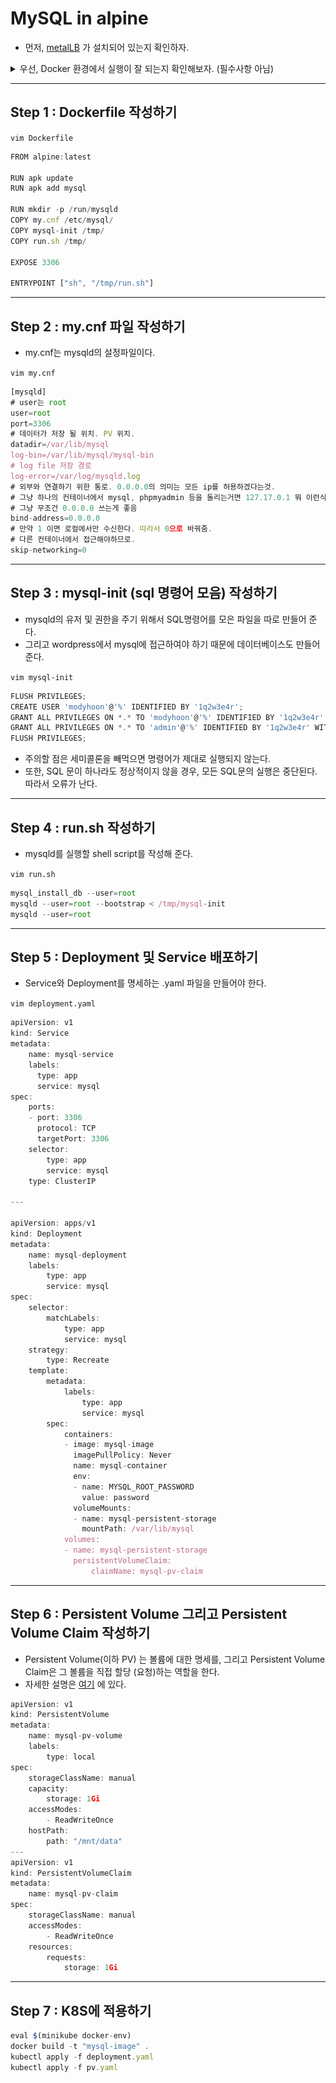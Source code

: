 # MySQL in alpine

- 먼저, [metalLB](https://www.notion.so/MetalLB-6d06bb696fa540cbbe67678fb960063c) 가 설치되어 있는지 확인하자.
<details>
    <summary>우선, Docker 환경에서 실행이 잘 되는지 확인해보자. (필수사항 아님)</summary>
- 먼저, Dockerfile을 작성해준다.

`vim Dockerfile`

```jsx
FROM alpine:latest

RUN apk update
RUN apk add mysql

# p 옵션은 중간에 폴더가 없을 때 자동으로 생성
# mysqld 폴더를 만들어 준다. ?역할은 잘 모름?
RUN mkdir -p /run/mysqld
# mysqld를 실행할 환경을 구성해준다.
COPY my.cnf /etc/mysql/
# mysql를 최초로 실행했을 때 유저와 비밀번호를 정해준다.
COPY mysql-init /tmp/
# 모든 명령어가 run.sh에서 시작된다.
COPY run.sh /tmp/

# expose는 굳이 안해줘도 되지만(k8s에서 자동으로 해준다) Dockerfile에 명시해주기 위해 적음.
EXPOSE 3306

# ENTRYPOINT와 CMD의 차이?
ENTRYPOINT["sh", "/tmp/run.sh"]
```

- my.cnf 파일을 작성해준다.

    `vim my.cnf`

    ```jsx
    [mysqld]
    # user는 root
    user=root
    port=3306
    #데이터가 저장될 위치 (Persistent Volume)
    datadir=/var/lib/mysql
    # mysql을 통해 실행한 명령어들의 모음.
    # 이걸 이용해 해킹할 수도 있겠다.
    log-bin=/var/lib/mysql/mysql-bin
    # 외부와의 연결 통로. 0.0.0.0은 모든 ip의 접근을 허용하겠다는 뜻.
    bind-address=0.0.0.0
    #만약 1이면 로컬에서만 수신한다.
    # 다른 컨테이너에서 접근하게 하고싶으면 0이라 적는다
    skip-networking=0
    ```

- mysql-init 파일을 작성해 준다.

    `vim mysql-init`

    ```jsx
    flush privileges;
    #모든 권한을 admin 그리고 % 의 의미는 모든 아이피에서 접근을 허용한다는 뜻이다.
    #identified by 는 비밀번호고 그 다음에 올 것은  권한 부여이다. 
    #세미콜론을 붙이지 않으면 제대로 작동하지 않는다....ㅅㅂ
    grant all privileges on *.* to 'admin'@'%' identified by '1q2w3e4r' with grant option;
    flush privileges;
    ```

- [run.sh](http://run.sh) 파일을 작성해준다.

    `vim run.sh`

    ```jsx
    #!/bin/sh

    # apk add mysql을 하면 mysql이 설치는 되지만 "mysql server"에 관련된 초기 세팅은 전혀 되어있지 않은 상태다. 따라서 서버에 관한 초기세팅을 해줘야하는데 mysql_install_db가 이 세팅을 도와준다. 그리고 --user=root로 하는 이유는 alpine 컨테이너에 우리가 다른 사용자를 만들지 않았기 때문. 그리고 만약 다른 사용자를 추가해서 그 유저로 하면 비밀번호를 추가로 입력해야 하는 불편함이 있다. 따라서 그냥 root로 편하게 하자.
    mysql_install_db --user=root
    # bootstrap옵션을 사용해 주는 이유는 mysql 서버가 시작되기 전에 먼저 DB 테이블이 만들어져야 하기 때문. 테이블이 만들어져 있지 않은 상황에서 wordpress.sql 데이터가 들어 갈 수 없다. 따라서 wordpress.sql을 해주기 전에 sql 테이터가 입력될 환경을 조성해 주는 것.
    # 그리고 mysqld --user=root < init 이 아니라 --bootstrap 옵션으로 먼저 테이블을 생성하고 mysqld --user=root를 하는 이유는 mysqld --user=root는 "서버"를 시작하는 명령이기 때문이다. 서버를 시작하고 나서는 데이터를 넣기 힘들기 때문에 서버를 시작하기 전에 "테이블"을 생성하고 만든 테이블을 갖는 서버를 시작하는 것.
    # --bootstrap 옵션을 붙여주는 이유는 결국 서버를 "진짜"로 시작하기 전에 테이블을 만들기 위함
    mysqld --user=root --bootstrap < /tmp/mysql-init
    # 서버 시작. 서버가 돌아가는 와중에 이제 만들어진 wordpress 테이블에 wordpress.sql 데이터가 들어온다. 이 작업은 wordpress.sql에서 해준다.
    mysqld --user=root
    ```

- Docker Container를 위한 Makefile 생성

    `vim Makefile`

    ```jsx
    IMG_NAME	=	my_mysql
    PS_NAME		=	mysql_ps
    PORT		=	3306

    all	:	build run

    run	:
        docker run --name $(PS_NAME) -d -p $(PORT):$(PORT) $(IMG_NAME)

    runit:
        docker run --name $(PS_NAME) -it -p $(PORT):$(PORT) $(IMG_NAME)

    exec :
        docker exec -it $$(docker ps -aq -f "name=$(PS_NAME)") sh

    build	:
        docker build -t $(IMG_NAME) .

    rm	:
        docker rm -f $$(docker ps -f "name=$(PS_NAME)" -aq)

    rmi	:
        docker rmi -f $(IMG_NAME)
    ```

- 이제, 실행해보자.

    `make`

    `docker ps 명령어로 컨테이너 생성 확인, 컨테이너 ID 확인`

    - 여기서 container의 ID를 확인해야하는 이유는 42 seoul cluster에선 이 컨테이너에서의 접속을 확인할 방법을 찾지 못했기 때문이다.
        - 그 이유는 brew install mysql-client 명령어가 먹지 않기 때문이다..
        - 또 클러스터에서 설치하게되면 용량을 잡아먹을 수 있다.
    - 따라서, docker로 다른 컨테이너를 띄우고 그 컨테이너에서 mysql 접속을 시도해볼 수 있었다.
    - 그러려면, mysql의 container IP (ID 아님) 를 알아야 한다.
    - container IP Address를 얻기위해 다음과 같은 명령어를 입력해보자.

        `docker inspect <container ID> | grep IPAddress`

        - 참고로, container ID는 앞의 네 자리만 입력해도 된다. git checkout과 마찬가지로.
    - 연결 되었다면, [nginx 컨테이너](https://www.notion.so/Nginx-and-SSH-SSL-protocol-in-alpine-13cf9068e2d24408bee140212919e855) 하나를 다른 터미널에 띄우자. (맨 위에서 세번째줄 토글 안에 있다.)
    - 그리고 나서, nginx 컨테이너 안으로 들어가서 다음 명령어를 입력해주자

        `apk add mysql-client`

        ![MySQL%20in%20alpine%20ebb7d5e758614141b7391d270cf8a718/Untitled.png](MySQL%20in%20alpine%20ebb7d5e758614141b7391d270cf8a718/Untitled.png)

        `/ # mysql -h <container_IP> -P 3306 -u admin --password=1q2w3e4r`

        ![MySQL%20in%20alpine%20ebb7d5e758614141b7391d270cf8a718/Untitled%201.png](MySQL%20in%20alpine%20ebb7d5e758614141b7391d270cf8a718/Untitled%201.png)

        - 위와 같이 뜨면 접근 성공.
            
</details>

---

## Step 1 : Dockerfile 작성하기

`vim Dockerfile`

```jsx
FROM alpine:latest

RUN apk update
RUN apk add mysql

RUN mkdir -p /run/mysqld
COPY my.cnf /etc/mysql/
COPY mysql-init /tmp/
COPY run.sh /tmp/

EXPOSE 3306

ENTRYPOINT ["sh", "/tmp/run.sh"]
```

---

## Step 2 : my.cnf 파일 작성하기

- my.cnf는 mysqld의 설정파일이다.

`vim my.cnf`

```jsx
[mysqld]
# user는 root
user=root
port=3306
# 데이터가 저장 될 위치. PV 위치.
datadir=/var/lib/mysql
log-bin=/var/lib/mysql/mysql-bin
# log file 저장 경로
log-error=/var/log/mysqld.log
# 외부와 연결하기 위한 통로. 0.0.0.0의 의미는 모든 ip를 허용하겠다는것.
# 그냥 하나의 컨테이너에서 mysql, phpmyadmin 등을 돌리는거면 127.17.0.1 뭐 이런식으로 하면됨
# 그냥 무조건 0.0.0.0 쓰는게 좋음
bind-address=0.0.0.0
# 만약 1 이면 로컬에서만 수신한다. 따라서 0으로 바꿔줌.
# 다른 컨테이너에서 접근해야하므로.
skip-networking=0
```

---

## Step 3 : mysql-init (sql 명령어 모음) 작성하기

- mysqld의 유저 및 권한을 주기 위해서 SQL명령어를 모은 파일을 따로 만들어 준다.
- 그리고 wordpress에서 mysql에 접근하여야 하기 때문에 데이터베이스도 만들어 준다.

`vim mysql-init`

```jsx
FLUSH PRIVILEGES;
CREATE USER 'modyhoon'@'%' IDENTIFIED BY '1q2w3e4r';
GRANT ALL PRIVILEGES ON *.* TO 'modyhoon'@'%' IDENTIFIED BY '1q2w3e4r' WITH GRANT OPTION;
GRANT ALL PRIVILEGES ON *.* TO 'admin'@'%' IDENTIFIED BY '1q2w3e4r' WITH GRANT OPTION;
FLUSH PRIVILEGES;
```

- 주의할 점은 세미콜론을 빼먹으면 명령어가 제대로 실행되지 않는다.
- 또한, SQL 문이 하나라도 정상적이지 않을 경우, 모든 SQL문의 실행은 중단된다. 따라서 오류가 난다.

---

## Step 4 : run.sh 작성하기

- mysqld를 실행할 shell script를 작성해 준다.

`vim run.sh`

```jsx
mysql_install_db --user=root
mysqld --user=root --bootstrap < /tmp/mysql-init
mysqld --user=root
```

---

## Step 5 : Deployment 및 Service 배포하기

- Service와 Deployment를 명세하는 .yaml 파일을 만들어야 한다.

`vim deployment.yaml`

```jsx
apiVersion: v1
kind: Service
metadata:
    name: mysql-service
    labels:
      type: app
      service: mysql
spec:
    ports:
    - port: 3306
      protocol: TCP
      targetPort: 3306
    selector:
        type: app
        service: mysql
    type: ClusterIP

---

apiVersion: apps/v1
kind: Deployment
metadata:
    name: mysql-deployment
    labels:
        type: app
        service: mysql
spec:
    selector:
        matchLabels:
            type: app
            service: mysql
    strategy:
        type: Recreate
    template:
        metadata:
            labels:
                type: app
                service: mysql
        spec:
            containers:
            - image: mysql-image
              imagePullPolicy: Never
              name: mysql-container
              env:
              - name: MYSQL_ROOT_PASSWORD
                value: password
              volumeMounts:
              - name: mysql-persistent-storage
                mountPath: /var/lib/mysql
            volumes:
            - name: mysql-persistent-storage
              persistentVolumeClaim:
                  claimName: mysql-pv-claim
```

---

## Step 6 : Persistent Volume 그리고 Persistent Volume Claim 작성하기

- Persistent Volume(이하 PV) 는 볼륨에 대한 명세를, 그리고 Persistent Volume Claim은 그 볼륨을 직접 할당 (요청)하는 역할을 한다.
- 자세한 설명은 [여기](./volume_pv_pvc/README.md) 에 있다.

```jsx
apiVersion: v1
kind: PersistentVolume
metadata:
    name: mysql-pv-volume
    labels:
        type: local
spec:
    storageClassName: manual
    capacity:
        storage: 1Gi
    accessModes:
        - ReadWriteOnce
    hostPath:
        path: "/mnt/data"
---
apiVersion: v1
kind: PersistentVolumeClaim
metadata:
    name: mysql-pv-claim
spec:
    storageClassName: manual
    accessModes:
        - ReadWriteOnce
    resources:
        requests:
            storage: 1Gi
```

---

## Step 7 : K8S에 적용하기

```jsx
eval $(minikube docker-env)
docker build -t "mysql-image" .
kubectl apply -f deployment.yaml
kubectl apply -f pv.yaml
```
